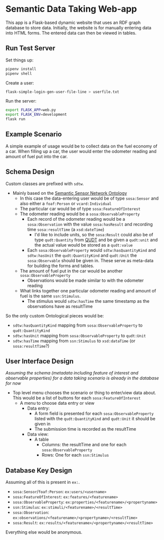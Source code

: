 # Semantic Data Taking Web-app

This app is a Flask-based dynamic website that uses an RDF graph database to store data. Initially, the website is for manually entering data into HTML forms. The entered data can then be viewed in tables.

## Run Test Server

Set things up:

```bash
pipenv install
pipenv shell
```

Create a user:

```bash
flask-simple-login-gen-user-file-line > userfile.txt
```

Run the server:

```bash
export FLASK_APP=web.py
export FLASK_ENV=development
flask run
```

## Example Scenario

A simple example of usage would be to collect data on the fuel economy of a car. When filling up a car, the user would enter the odometer reading and amount of fuel put into the car.

## Schema Design

Custom classes are prefixed with `sdtw`.

- Mainly based on the [Semantic Sensor Network Ontology](https://www.w3.org/TR/vocab-ssn/)
  - In this case the data-entering user would be of type `sosa:Sensor` and also either a `foaf:Person` or `vcard:Individual`
  - The particular car would be of type `sosa:FeatureOfInterest`
  - The odometer reading would be a `sosa:ObservableProperty`
    - Each record of the odometer reading would be a `sosa:Observation` with the value `sosa:hasResult` and recording time `sosa:resultTime` (a `xsd:dateTime`)
      - I'd like to include units, so the `sosa:Result` could also be of type `qudt:Quantity` from [QUDT](https://www.qudt.org/) and be given a `qudt:unit` and the actual value would be stored as a `qudt:value`
    - Each `sosa:ObservableProperty` would `sdtw:hasQuantityKind` and `sdtw:hasUnit` the `qudt:QuantityKind` and `qudt:Unit` the `sosa:Observable` should be given in. These serve as meta-data for building the forms and tables.
  - The amount of fuel put in the car would be another `sosa:ObservableProperty`
    - Observations would be made similar to with the odometer reading
  - What links together one particular odometer reading and amount of fuel is the same `ssn:Stimulus`.
    - The stimulus would `sdtw:hasTime` the same timestamp as the observations have as resultTime

So the only custom Ontological pieces would be:

- `sdtw:hasQuantityKind` mapping from `sosa:ObservableProperty` to `qudt:QuantityKind`
- `sdtw:hasUnit` mapping from `sosa:ObservableProperty` to `qudt:Unit`
- `sdtw:hasTime` mapping from `ssn:Stimulus` to `xsd:dataTime` (or `sosa:resultTime`?)
    
## User Interface Design

*Assuming the schema (metadata including feature of interest and observable properties) for a data taking scenario is already in the database for now*

- Top level menu chooses the scenario or thing to enter/view data about. This would be a list of buttons for each `sosa:FeatureOfInterest`
  - A menu to choose data entry or view
    - Data entry:
      - A form field is presented for each `sosa:ObservableProperty` listed with the `qudt:QuantityKind` and `qudt:Unit` it should be given in
      - The submission time is recorded as the resultTime
    - Data view:
      - A table
        - Columns: the resultTime and one for each `sosa:ObservableProperty`
        - Rows: One for each `ssn:Stimulus`
        
## Database Key Design

Assuming all of this is present in `ex:`.

- `sosa:Sensor`/`foaf:Person`: `ex:users/<username>`
- `sosa:FeatureOfInterest`: `ex:features/<featurename>`
- `sosa:ObservableProperty`: `ex:properties/<featurename>/<propertyname>`
- `ssn:Stimulus`: `ex:stimuli/<featurename>/<resultTime>`
- `sosa:Observation`: `ex:observations/<featurename>/<propertyname>/<resultTime>`
- `sosa:Result`: `ex:results/<featurename>/<propertyname>/<resultTime>`

Everything else would be anonymous.
